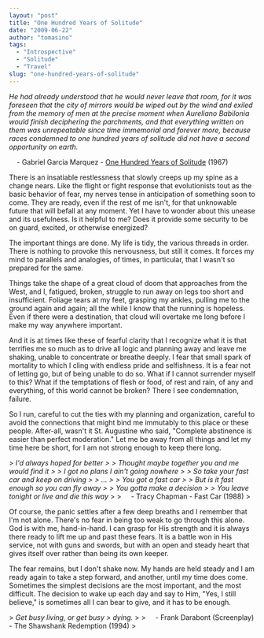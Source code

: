 ```yaml
---
layout: "post"
title: "One Hundred Years of Solitude"
date: "2009-06-22"
author: "tomasino"
tags:
  - "Introspective"
  - "Solitude"
  - "Travel"
slug: "one-hundred-years-of-solitude"
---
```


<span style="font-style:italic;">He had already understood that he would
never leave that room, for it was foreseen that the city of mirrors
would be wiped out by the wind and exiled from the memory of men at the
precise moment when Aureliano Babilonia would finish deciphering the
parchments, and that everything written on them was unrepeatable since
time immemorial and forever more, because races condemned to one hundred
years of solitude did not have a second opportunity on earth.</span>

    - Gabriel Garcia Marquez - [One Hundred Years of Solitude][] (1967)

There is an insatiable restlessness that slowly creeps up my spine as a
change nears. Like the flight or fight response that evolutionists tout
as the basic behavior of fear, my nerves tense in anticipation of
something soon to come. They are ready, even if the rest of me isn't,
for that unknowable future that will befall at any moment. Yet I have to
wonder about this unease and its usefulness. Is it helpful to me? Does
it provide some security to be on guard, excited, or otherwise
energized?

The important things are done. My life is tidy, the various threads in
order. There is nothing to provoke this nervousness, but still it comes.
It forces my mind to parallels and analogies, of times, in particular,
that I wasn't so prepared for the same.

Things take the shape of a great cloud of doom that approaches from the
West, and I, fatigued, broken, struggle to run away on legs too short
and insufficient. Foliage tears at my feet, grasping my ankles, pulling
me to the ground again and again; all the while I know that the running
is hopeless. Even if there were a destination, that cloud will overtake
me long before I make my way anywhere important.

And it is at times like these of fearful clarity that I recognize what
it is that terrifies me so much as to drive all logic and planning away
and leave me shaking, unable to concentrate or breathe deeply. I fear
that small spark of mortality to which I cling with endless pride and
selfishness. It is a fear not of letting go, but of being unable to do
so. What if I cannot surrender myself to this? What if the temptations
of flesh or food, of rest and rain, of any and everything, of this world
cannot be broken? There I see condemnation, failure.

So I run, careful to cut the ties with my planning and organization,
careful to avoid the connections that might bind me immutably to this
place or these people. After-all, wasn't it St. Augustine who said,
"Complete abstinence is easier than perfect moderation." Let me be away
from all things and let my time here be short, for I am not strong
enough to keep there long.

<p>
> <span style="font-style: italic;">I'd always hoped for better
>
>  Thought maybe together you and me would find it
>
>  I got no plans I ain't going nowhere
>
>  So take your fast car and keep on driving
>
>  ...
>
>  You got a fast car
>
>  But is it fast enough so you can fly away
>
>  You gotta make a decision
>
>  You leave tonight or live and die this way</span>
>
>      - Tracy Chapman - Fast Car (1988)
> </p>

Of course, the panic settles after a few deep breaths and I remember
that I'm not alone. There's no fear in being too weak to go through this
alone. God is with me, hand-in-hand. I can grasp for His strength and it
is always there ready to lift me up and past these fears. It is a battle
won in His service, not with guns and swords, but with an open and
steady heart that gives itself over rather than being its own keeper.

The fear remains, but I don't shake now. My hands are held steady and I
am ready again to take a step forward, and another, until my time does
come. Sometimes the simplest decisions are the most important, and the
most difficult. The decision to wake up each day and say to Him, "Yes, I
still believe," is sometimes all I can bear to give, and it has to be
enough.

<p>
> <span style="font-style: italic;">Get busy living, or get busy
> dying.</span>
>
>      - Frank Darabont (Screenplay) - The Shawshank Redemption (1994)
> </p>

  [One Hundred Years of Solitude]: //books.google.com/books?id=J1ZFyiRPG0cC&lpg=PP1&dq=One%20Hundred%20Years%20of%20Solitude&pg=PP1
